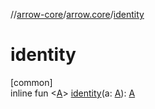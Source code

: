 //[arrow-core](../../index.md)/[arrow.core](index.md)/[identity](identity.md)

# identity

[common]\
inline fun &lt;[A](identity.md)&gt; [identity](identity.md)(a: [A](identity.md)): [A](identity.md)
